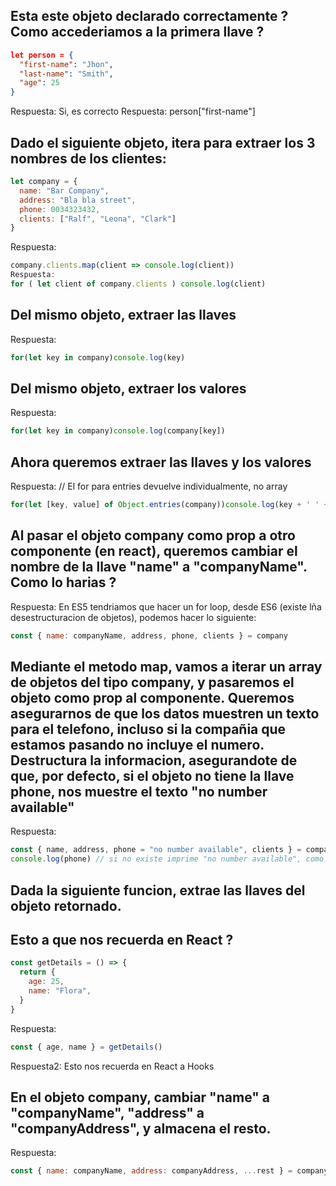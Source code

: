 ## Esta este objeto declarado correctamente ? Como accederiamos a la primera llave ?

```json
let person = {
  "first-name": "Jhon",
  "last-name": "Smith",
  "age": 25
}
```
Respuesta: Si, es correcto
Respuesta: person["first-name"]


## Dado el siguiente objeto, itera para extraer los 3 nombres de los clientes:

```js
let company = {
  name: "Bar Company",
  address: "Bla bla street",
  phone: 0034323432,
  clients: ["Ralf", "Leona", "Clark"]
}
```

  Respuesta: 
  ```js
  company.clients.map(client => console.log(client))
  Respuesta: 
  for ( let client of company.clients ) console.log(client)
  ```

## Del mismo objeto, extraer las llaves
  Respuesta: 
  ```js
  for(let key in company)console.log(key)
  ```

## Del mismo objeto, extraer los valores
  Respuesta:
  ```js
  for(let key in company)console.log(company[key])
  ```

## Ahora queremos extraer las llaves y los valores
  Respuesta: // El for para entries devuelve individualmente, no array
  ```js
  for(let [key, value] of Object.entries(company))console.log(key + ' ' + value)
  ```

## Al pasar el objeto company como prop a otro componente (en react), queremos cambiar el nombre de la llave "name" a "companyName". Como lo harias ?
  Respuesta: En ES5 tendriamos que hacer un for loop, desde ES6 (existe lña desestructuracion de objetos), podemos hacer lo siguiente:
  ```js
  const { name: companyName, address, phone, clients } = company
  ```

## Mediante el metodo map, vamos a iterar un array de objetos del tipo company, y pasaremos el objeto como prop al componente. Queremos asegurarnos de que los datos muestren un texto para el telefono, incluso si la compañia que estamos pasando no incluye el numero. Destructura la informacion, asegurandote de que, por defecto, si el objeto no tiene la llave phone, nos muestre el texto "no number available"
  Respuesta:
  ```js
  const { name, address, phone = "no number available", clients } = company
  console.log(phone) // si no existe imprime "no number available", como hice desestructuracion NO tengo que llamar asi "company.phone"
  ```


## Dada la siguiente funcion, extrae las llaves del objeto retornado. 
## Esto a que nos recuerda en React ?
```js
const getDetails = () => {
  return {
    age: 25,
    name: "Flora",
  }
}
```
  Respuesta:
  ```js
  const { age, name } = getDetails()
  ```
  Respuesta2: Esto nos recuerda en React a Hooks

## En el objeto company, cambiar "name" a "companyName", "address" a "companyAddress", y almacena el resto.
  Respuesta:
  ```js
  const { name: companyName, address: companyAddress, ...rest } = company
  ```